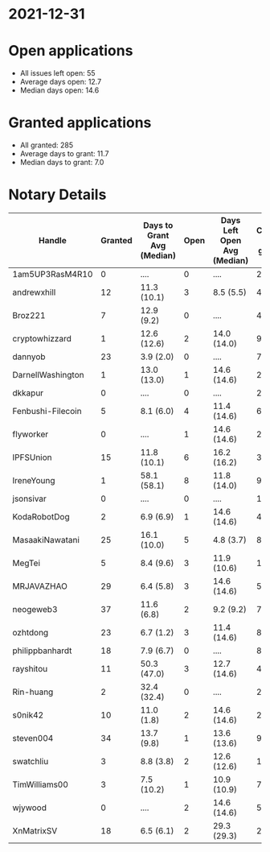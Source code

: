 2021-12-31
==========

# Open applications

- All issues left open: 55
- Average days open: 12.7
- Median days open: 14.6

# Granted applications

- All granted: 285
- Average days to grant: 11.7
- Median days to grant: 7.0

# Notary Details

| Handle            |   Granted | Days to Grant Avg (Median)   |   Open | Days Left Open Avg (Median)   |   Closed (no grant) |
|-------------------|-----------|------------------------------|--------|-------------------------------|---------------------|
| 1am5UP3RasM4R10   |         0 | ....                         |      0 | ....                          |                   2 |
| andrewxhill       |        12 | 11.3  (10.1)                 |      3 | 8.5  (5.5)                    |                  45 |
| Broz221           |         7 | 12.9  (9.2)                  |      0 | ....                          |                  48 |
| cryptowhizzard    |         1 | 12.6  (12.6)                 |      2 | 14.0  (14.0)                  |                   9 |
| dannyob           |        23 | 3.9  (2.0)                   |      0 | ....                          |                  77 |
| DarnellWashington |         1 | 13.0  (13.0)                 |      1 | 14.6  (14.6)                  |                   2 |
| dkkapur           |         0 | ....                         |      0 | ....                          |                   2 |
| Fenbushi-Filecoin |         5 | 8.1  (6.0)                   |      4 | 11.4  (14.6)                  |                  69 |
| flyworker         |         0 | ....                         |      1 | 14.6  (14.6)                  |                   2 |
| IPFSUnion         |        15 | 11.8  (10.1)                 |      6 | 16.2  (16.2)                  |                  38 |
| IreneYoung        |         1 | 58.1  (58.1)                 |      8 | 11.8  (14.0)                  |                   9 |
| jsonsivar         |         0 | ....                         |      0 | ....                          |                  13 |
| KodaRobotDog      |         2 | 6.9  (6.9)                   |      1 | 14.6  (14.6)                  |                   4 |
| MasaakiNawatani   |        25 | 16.1  (10.0)                 |      5 | 4.8  (3.7)                    |                  81 |
| MegTei            |         5 | 8.4  (9.6)                   |      3 | 11.9  (10.6)                  |                  12 |
| MRJAVAZHAO        |        29 | 6.4  (5.8)                   |      3 | 14.6  (14.6)                  |                  58 |
| neogeweb3         |        37 | 11.6  (6.8)                  |      2 | 9.2  (9.2)                    |                  71 |
| ozhtdong          |        23 | 6.7  (1.2)                   |      3 | 11.4  (14.6)                  |                  86 |
| philippbanhardt   |        18 | 7.9  (6.7)                   |      0 | ....                          |                  81 |
| rayshitou         |        11 | 50.3  (47.0)                 |      3 | 12.7  (14.6)                  |                  42 |
| Rin-huang         |         2 | 32.4  (32.4)                 |      0 | ....                          |                   2 |
| s0nik42           |        10 | 11.0  (1.8)                  |      2 | 14.6  (14.6)                  |                  28 |
| steven004         |        34 | 13.7  (9.8)                  |      1 | 13.6  (13.6)                  |                  98 |
| swatchliu         |         3 | 8.8  (3.8)                   |      2 | 12.6  (12.6)                  |                  16 |
| TimWilliams00     |         3 | 7.5  (10.2)                  |      1 | 10.9  (10.9)                  |                   7 |
| wjywood           |         0 | ....                         |      2 | 14.6  (14.6)                  |                   5 |
| XnMatrixSV        |        18 | 6.5  (6.1)                   |      2 | 29.3  (29.3)                  |                  29 |